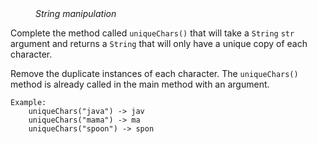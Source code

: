<div class="hint" title="Practice topics">
  <i style="padding-left: 40px;">String manipulation</i>
</div>

Complete the method called `uniqueChars()` that will take a `String` `str` argument and returns a `String`
that will only have a unique copy of each character.

Remove the duplicate instances of each character.
The `uniqueChars()` method is already called in the main method with an argument.

    Example:
        uniqueChars("java") -> jav
        uniqueChars("mama") -> ma
        uniqueChars("spoon") -> spon

<div class="hint">
  <i style="padding-left: 40px;"></i>
</div>
